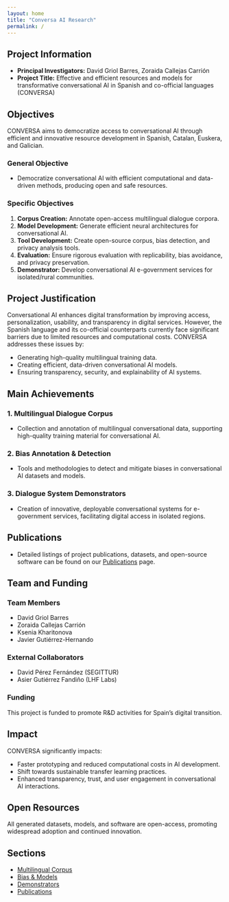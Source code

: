 ```yaml
---
layout: home
title: "Conversa AI Research"
permalink: /
---
```


## Project Information

- **Principal Investigators:** David Griol Barres, Zoraida Callejas Carrión
- **Project Title:** Effective and efficient resources and models for transformative conversational AI in Spanish and co-official languages (CONVERSA)

## Objectives

CONVERSA aims to democratize access to conversational AI through efficient and innovative resource development in Spanish, Catalan, Euskera, and Galician.

### General Objective

- Democratize conversational AI with efficient computational and data-driven methods, producing open and safe resources.

### Specific Objectives

1. **Corpus Creation:** Annotate open-access multilingual dialogue corpora.
2. **Model Development:** Generate efficient neural architectures for conversational AI.
3. **Tool Development:** Create open-source corpus, bias detection, and privacy analysis tools.
4. **Evaluation:** Ensure rigorous evaluation with replicability, bias avoidance, and privacy preservation.
5. **Demonstrator:** Develop conversational AI e-government services for isolated/rural communities.

## Project Justification

Conversational AI enhances digital transformation by improving access, personalization, usability, and transparency in digital services. However, the Spanish language and its co-official counterparts currently face significant barriers due to limited resources and computational costs. CONVERSA addresses these issues by:

- Generating high-quality multilingual training data.
- Creating efficient, data-driven conversational AI models.
- Ensuring transparency, security, and explainability of AI systems.

## Main Achievements

### 1. Multilingual Dialogue Corpus

- Collection and annotation of multilingual conversational data, supporting high-quality training material for conversational AI.

### 2. Bias Annotation & Detection

- Tools and methodologies to detect and mitigate biases in conversational AI datasets and models.

### 3. Dialogue System Demonstrators

- Creation of innovative, deployable conversational systems for e-government services, facilitating digital access in isolated regions.

## Publications

- Detailed listings of project publications, datasets, and open-source software can be found on our [Publications](publications.md) page.

## Team and Funding

### Team Members

- David Griol Barres
- Zoraida Callejas Carrión
- Ksenia Kharitonova
- Javier Gutiérrez-Hernando

### External Collaborators

- David Pérez Fernández (SEGITTUR)
- Asier Gutiérrez Fandiño (LHF Labs)

### Funding

This project is funded to promote R&D activities for Spain’s digital transition.

## Impact

CONVERSA significantly impacts:

- Faster prototyping and reduced computational costs in AI development.
- Shift towards sustainable transfer learning practices.
- Enhanced transparency, trust, and user engagement in conversational AI interactions.

## Open Resources

All generated datasets, models, and software are open-access, promoting widespread adoption and continued innovation.

## Sections
- [Multilingual Corpus](corpus.md)
- [Bias & Models](bias.md)
- [Demonstrators](demos.md)
- [Publications](publications.md)